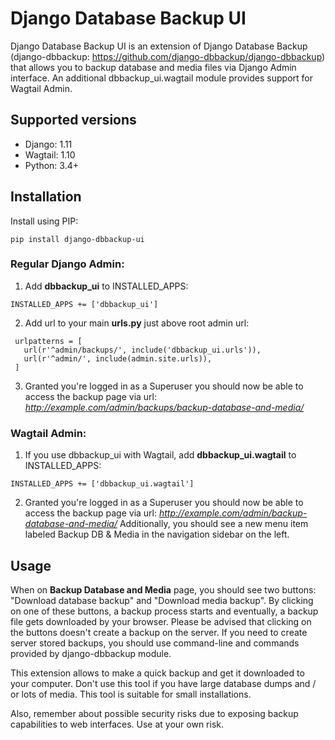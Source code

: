 # Django Database Backup UI

Django Database Backup UI is an extension of Django Database Backup (django-dbbackup: https://github.com/django-dbbackup/django-dbbackup) that allows you to backup database and media files via Django Admin interface. An additional dbbackup_ui.wagtail module provides support for Wagtail Admin.

## Supported versions
  * Django: 1.11
  * Wagtail: 1.10
  * Python: 3.4+

## Installation

Install using PIP:

  `pip install django-dbbackup-ui`

### Regular Django Admin:

1. Add **dbbackup_ui** to INSTALLED_APPS:

  `INSTALLED_APPS += ['dbbackup_ui']`

2. Add url to your main **urls.py** just above root admin url:

 ```
  urlpatterns = [
    url(r'^admin/backups/', include('dbbackup_ui.urls')),
    url(r'^admin/', include(admin.site.urls)),
  ]
  ```

3. Granted you're logged in as a Superuser you should now be able to access the backup page via url:
  _http://example.com/admin/backups/backup-database-and-media/_


### Wagtail Admin:

1. If you use dbbackup_ui with Wagtail, add **dbbackup_ui.wagtail** to INSTALLED_APPS:

  `INSTALLED_APPS += ['dbbackup_ui.wagtail']`

2. Granted you're logged in as a Superuser you should now be able to access the backup page via url:
  _http://example.com/admin/backup-database-and-media/_
Additionally, you should see a new menu item labeled Backup DB & Media in the navigation sidebar on the left.


## Usage
When on **Backup Database and Media** page, you should see two buttons: "Download database backup" and "Download media backup". By clicking on one of these buttons, a backup process starts and eventually, a backup file gets downloaded by your browser. Please be advised that clicking on the buttons doesn't create a backup on the server. If you need to create server stored backups, you should use command-line and commands provided by django-dbbackup module.

This extension allows to make a quick backup and get it downloaded to your computer. Don't use this tool if you have large database dumps and / or lots of media. This tool is suitable for small installations.

Also, remember about possible security risks due to exposing backup capabilities to web interfaces. Use at your own risk.
